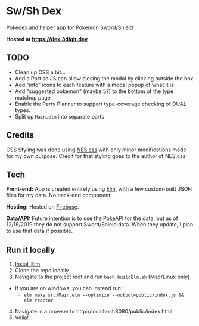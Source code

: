 # Sw/Sh Dex

Pokedex and helper app for Pokemon Sword/Shield

**Hosted at https://dex.3digit.dev**

## TODO
- Clean up CSS a bit...
- Add a Port so JS can allow closing the modal by clicking outside the box
- Add "info" icons to each feature with a modal popup of what it is
- Add "suggested pokemon" (maybe 5?) to the bottom of the type matchup page
- Enable the Party Planner to support type-coverage checking of DUAL types.
- Split up `Main.elm` into separate parts

## Credits

CSS Styling was done using [NES.css](https://nostalgic-css.github.io/NES.css/)
with only minor modifications made for my own purpose.  Credit for that styling goes
to the author of NES.css

## Tech

**Front-end:** App is created entirely using [Elm](https://elm-lang.org), with a few custom-built JSON
files for my data.  No back-end component.

**Hosting:** Hosted on [Firebase](https://firebase.google.com/).

**Data/API:** Future intention is to use the [PokeAPI](https://pokeapi.co) for the data, but as of
12/18/2019 they do not support Sword/Shield data.  When they update, I plan to use that
data if possible.

## Run it locally

1. [Install Elm](https://guide.elm-lang.org/install/elm.html)
2. Clone the repo locally
3. Navigate to the project root and run `bash buildElm.sh` (Mac/Linux only)
  - If you are on windows, you can instead run:
    - `elm make src/Main.elm --optimize --output=public/index.js && elm reactor`
4. Navigate in a browser to http://localhost:8080/public/index.html
5. Voila!
